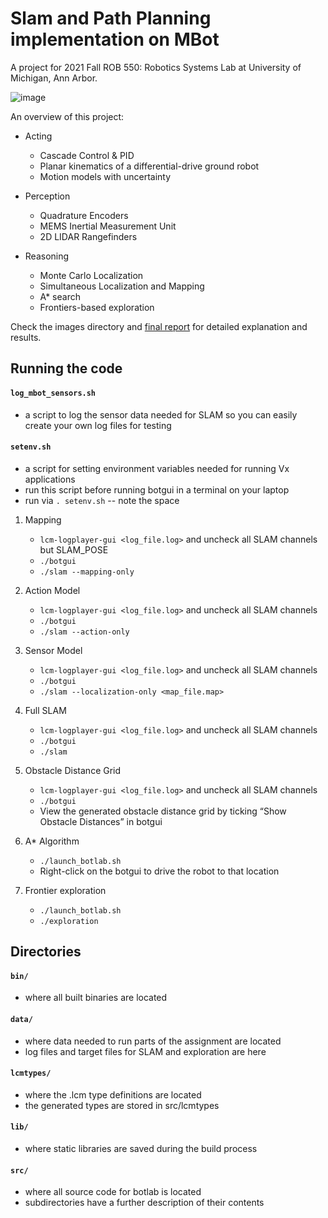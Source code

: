 # Slam and Path Planning implementation on MBot

A project for 2021 Fall ROB 550: Robotics Systems Lab at University of Michigan, Ann Arbor. 

![image](https://github.com/haotsunglee/ROB550-BotLab/blob/master/PXL_20211028_075419027.jpg)

An overview of this project:
- Acting
    - Cascade Control & PID
    - Planar kinematics of a differential-drive ground robot
    - Motion models with uncertainty
    
- Perception 
    - Quadrature Encoders
    - MEMS Inertial Measurement Unit
    - 2D LIDAR Rangefinders

- Reasoning
    - Monte Carlo Localization
    - Simultaneous Localization and Mapping
    - A* search
    - Frontiers-based exploration

Check the images directory and [final report](https://github.com/haotsunglee/ROB550-BotLab/blob/master/ROB_550_Botlab_Report.pdf) for detailed explanation and results.

## Running the code

#### `log_mbot_sensors.sh`
- a script to log the sensor data needed for SLAM so you can easily create your own log files for testing

#### `setenv.sh`
- a script for setting environment variables needed for running Vx applications
- run this script before running botgui in a terminal on your laptop
- run via `. setenv.sh` -- note the space

1. Mapping
    - `lcm-logplayer-gui <log_file.log>` and uncheck all SLAM channels but SLAM_POSE
    - `./botgui`
    - `./slam --mapping-only`

2. Action Model
    - `lcm-logplayer-gui <log_file.log>` and uncheck all SLAM channels 
    - `./botgui`
    - `./slam --action-only`

3. Sensor Model
    - `lcm-logplayer-gui <log_file.log>` and uncheck all SLAM channels 
    - `./botgui`
    - `./slam --localization-only <map_file.map>`

4. Full SLAM
    - `lcm-logplayer-gui <log_file.log>` and uncheck all SLAM channels 
    - `./botgui`
    - `./slam`

5. Obstacle Distance Grid
    - `lcm-logplayer-gui <log_file.log>` and uncheck all SLAM channels 
    - `./botgui`
    - View the generated obstacle distance grid by ticking “Show Obstacle Distances” in botgui

6. A* Algorithm
    - `./launch_botlab.sh`
    - Right-click on the botgui to drive the robot to that location

7. Frontier exploration
    - `./launch_botlab.sh`
    - `./exploration` 

## Directories 

#### `bin/`
- where all built binaries are located
    
#### `data/`
- where data needed to run parts of the assignment are located
- log files and target files for SLAM and exploration are here
    
#### `lcmtypes/`
- where the .lcm type definitions are located
- the generated types are stored in src/lcmtypes
    
#### `lib/`
- where static libraries are saved during the build process
    
#### `src/`
- where all source code for botlab is located
- subdirectories have a further description of their contents

